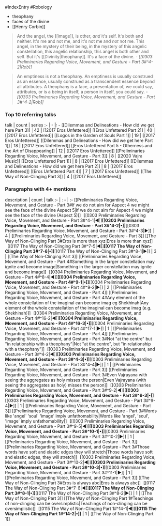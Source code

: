 #IndexEntry #Robology

- theophany
- faces of the divine
- [[Henry Corbin]]

> And the angel, the [[image]], is other, _and_ it's self. It's both and neither. It's me and not me, and it's not me and _not_ not me. This angel, in the mystery of their being, in the mystery of this angelic constellation, this angelic relationship, this angel is both other and self. But it's [[Divinity|theophany]]. It's a face of the divine.
\- _[[0303 Preliminaries Regarding Voice, Movement, and Gesture - Part 3#^4-2|Rob]]_

> An emptiness is not a theophany. An emptiness is usually construed as an essence, usually construed as a transcendent essence beyond all attributes. A theophany is a face, a presentation of, we could say, attributes, or is a being in itself, a person in itself, you could say. 
\- _[[0303 Preliminaries Regarding Voice, Movement, and Gesture - Part 3#^4-2|Rob]]_

### Top 10 referring talks
talk | count | series
:- | - |: -
[[Dilemmas and Delineations - How did we get here Part 3]] | 42 | [[2017 Eros Unfettered]]
[[Eros Unfettered Part 2]] | 40 | [[2017 Eros Unfettered]]
[[Logos in the Garden of Souls Part 1]] | 19 | [[2017 Eros Unfettered]]
[[Dilemmas and Delineations - How did we get here Part 1]] | 18 | [[2017 Eros Unfettered]]
[[Eros Unfettered Part 5 - Otherness and the Art of Disappearing]] | 12 | [[2017 Eros Unfettered]]
[[Preliminaries Regarding Voice, Movement, and Gesture - Part 3]] | 8 | [[2020 Vajra Music]]
[[Eros Unfettered Part 1]] | 8 | [[2017 Eros Unfettered]]
[[Dilemmas and Delineations - How did we get here Part 2]] | 8 | [[2017 Eros Unfettered]]
[[Eros Unfettered Part 4]] | 7 | [[2017 Eros Unfettered]]
[[The Way of Non-Clinging Part 3]] | 4 | [[2017 Eros Unfettered]]

### Paragraphs with 4+ mentions
description | count | talk
:- | : - | :-
[[Preliminaries Regarding Voice, Movement, and Gesture - Part 3#If we do not aim for Aspect 4 we might see the face of the divine Aspect 5\|If we do not aim for Aspect 4 we might see the face of the divine (Aspect 5)]] &nbsp;&nbsp;[[0303 Preliminaries Regarding Voice, Movement, and Gesture - Part 3#^4-1\|◀]]**[[0303 Preliminaries Regarding Voice, Movement, and Gesture - Part 3#^4-2\|•]]**[[0303 Preliminaries Regarding Voice, Movement, and Gesture - Part 3#^4-3\|▶]] | 4 | [[Preliminaries Regarding Voice, Movement, and Gesture - Part 3]]
[[The Way of Non-Clinging Part 3#Eros is more than xyz\|Eros is more than xyz]] &nbsp;&nbsp;[[0117 The Way of Non-Clinging Part 3#^7-5\|◀]]**[[0117 The Way of Non-Clinging Part 3#^7-6\|•]]**[[0117 The Way of Non-Clinging Part 3#^8-1\|▶]] | 3 | [[The Way of Non-Clinging Part 3]]
[[Preliminaries Regarding Voice, Movement, and Gesture - Part 4#Something in the larger constellation may ignite and become image\|Something in the larger constellation may ignite and become image]] &nbsp;&nbsp;[[0304 Preliminaries Regarding Voice, Movement, and Gesture - Part 4#^8-4\|◀]]**[[0304 Preliminaries Regarding Voice, Movement, and Gesture - Part 4#^9-1\|•]]**[[0304 Preliminaries Regarding Voice, Movement, and Gesture - Part 4#^9-2\|▶]] | 2 | [[Preliminaries Regarding Voice, Movement, and Gesture - Part 4]]
[[Preliminaries Regarding Voice, Movement, and Gesture - Part 4#Any element of the whole constellation of the imaginal can become imag eg Shekhinah\|Any element of the whole constellation of the imaginal can become imag (e.g. Shekhinah)]] &nbsp;&nbsp;[[0304 Preliminaries Regarding Voice, Movement, and Gesture - Part 4#^16-2\|◀]]**[[0304 Preliminaries Regarding Voice, Movement, and Gesture - Part 4#^16-3\|•]]**[[0304 Preliminaries Regarding Voice, Movement, and Gesture - Part 4#^17-1\|▶]] | 1 | [[Preliminaries Regarding Voice, Movement, and Gesture - Part 4]]
[[Preliminaries Regarding Voice, Movement, and Gesture - Part 3#Not "at the centre" but "in relationship with a theophany"\|Not "at the centre", but "in relationship with a theophany"]] &nbsp;&nbsp;[[0303 Preliminaries Regarding Voice, Movement, and Gesture - Part 3#^4-2\|◀]]**[[0303 Preliminaries Regarding Voice, Movement, and Gesture - Part 3#^4-3\|•]]**[[0303 Preliminaries Regarding Voice, Movement, and Gesture - Part 3#^4-4\|▶]] | 1 | [[Preliminaries Regarding Voice, Movement, and Gesture - Part 3]]
[[Preliminaries Regarding Voice, Movement, and Gesture - Part 3#Even Vajrayana with seeing the aggregates as holy misses the person\|Even Vajrayana (with seeing the aggregates as holy) misses the person]] &nbsp;&nbsp;[[0303 Preliminaries Regarding Voice, Movement, and Gesture - Part 3#^9-2\|◀]]**[[0303 Preliminaries Regarding Voice, Movement, and Gesture - Part 3#^9-3\|•]]**[[0303 Preliminaries Regarding Voice, Movement, and Gesture - Part 3#^9-4\|▶]] | 1 | [[Preliminaries Regarding Voice, Movement, and Gesture - Part 3]]
[[Preliminaries Regarding Voice, Movement, and Gesture - Part 3#Words like 'angel' 'soul' 'image' imply unfathomability\|Words like 'angel', 'soul', 'image' imply unfathomability]] &nbsp;&nbsp;[[0303 Preliminaries Regarding Voice, Movement, and Gesture - Part 3#^9-5\|◀]]**[[0303 Preliminaries Regarding Voice, Movement, and Gesture - Part 3#^10-1\|•]]**[[0303 Preliminaries Regarding Voice, Movement, and Gesture - Part 3#^10-2\|▶]] | 1 | [[Preliminaries Regarding Voice, Movement, and Gesture - Part 3]]
[[Preliminaries Regarding Voice, Movement, and Gesture - Part 3#Those words have soft and elastic edges they will stretch\|Those words have soft and elastic edges, they will stretch]] &nbsp;&nbsp;[[0303 Preliminaries Regarding Voice, Movement, and Gesture - Part 3#^10-2\|◀]]**[[0303 Preliminaries Regarding Voice, Movement, and Gesture - Part 3#^10-3\|•]]**[[0303 Preliminaries Regarding Voice, Movement, and Gesture - Part 3#^11-1\|▶]] | 1 | [[Preliminaries Regarding Voice, Movement, and Gesture - Part 3]]
[[The Way of Non-Clinging Part 3#Eros is always abc\|Eros is always abc]] &nbsp;&nbsp;[[0117 The Way of Non-Clinging Part 3#^7-6\|◀]]**[[0117 The Way of Non-Clinging Part 3#^8-1\|•]]**[[0117 The Way of Non-Clinging Part 3#^8-2\|▶]] | 1 | [[The Way of Non-Clinging Part 3]]
[[The Way of Non-Clinging Part 1#Teachings of non-clinging can be oversimplistic\|Teachings of non-clinging can be oversimplistic]] &nbsp;&nbsp;[[0115 The Way of Non-Clinging Part 1#^14-1\|◀]]**[[0115 The Way of Non-Clinging Part 1#^14-2\|•]]** | 1 | [[The Way of Non-Clinging Part 1]]

